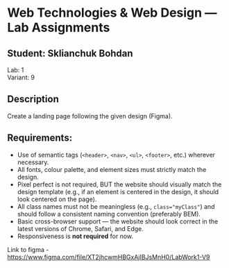 # Web Technologies & Web Design — Lab Assignments

## Student: Sklianchuk Bohdan  
Lab: 1  
Variant: 9

## Description  
Create a landing page following the given design (Figma).

## Requirements:

- Use of semantic tags (`<header>`, `<nav>`, `<ul>`, `<footer>`, etc.) wherever necessary.  
- All fonts, colour palette, and element sizes must strictly match the design.  
- Pixel perfect is not required, BUT the website should visually match the design template (e.g., if an element is centered in the design, it should look centered on the page).  
- All class names must not be meaningless (e.g., `class="myClass"`) and should follow a consistent naming convention (preferably BEM).  
- Basic cross-browser support — the website should look correct in the latest versions of Chrome, Safari, and Edge.  
- Responsiveness is **not required** for now.

Link to figma - https://www.figma.com/file/XT2jhcwmHBGxAjIBJsMnH0/LabWork1-V9
